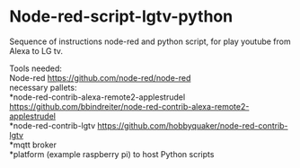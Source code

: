 # Node-red-script-lgtv-python
Sequence of instructions node-red and python script, for play youtube from Alexa to LG tv.
<br>

Tools needed:<br>
Node-red  https://github.com/node-red/node-red <br>
  necessary pallets:<br>
    *node-red-contrib-alexa-remote2-applestrudel  https://github.com/bbindreiter/node-red-contrib-alexa-remote2-applestrudel <br>
    *node-red-contrib-lgtv  https://github.com/hobbyquaker/node-red-contrib-lgtv <br>
*mqtt broker <br>
*platform (example raspberry pi) to host Python scripts
